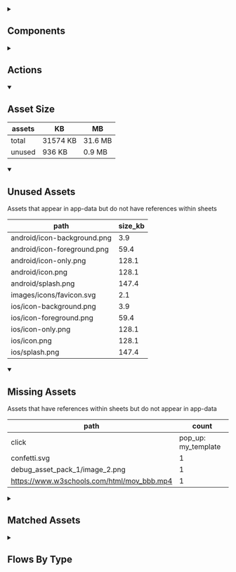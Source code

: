 <details >
<summary><h2>Components</h2></summary>

| type | count |
| --- | --- |
| @item.input_type | 1 |
| accordion | 5 |
| accordion_section | 17 |
| advanced_dashed_box | 4 |
| animated_section | 9 |
| animated_slides | 1 |
| audio | 13 |
| button | 296 |
| calendar | 1 |
| carousel | 9 |
| colour_palette | 1 |
| combo_box | 48 |
| dashed_box | 19 |
| data_items | 41 |
| debug_toggle | 1 |
| declare_field_default | 2 |
| declare_global_constant | 1 |
| demo_basic | 3 |
| display_grid | 3 |
| display_group | 190 |
| drawer | 1 |
| form | 9 |
| html | 4 |
| image | 76 |
| items | 50 |
| latex | 1 |
| lottie_animation | 6 |
| map | 2 |
| nav_group | 6 |
| navigation_bar | 6 |
| nested_properties | 32 |
| number_selector | 19 |
| odk_form | 1 |
| parent_point_box | 25 |
| parent_point_counter | 2 |
| pdf | 3 |
| plh_activity_check_in | 2 |
| plh_bottom_nav | 1 |
| plh_completion_modal | 1 |
| plh_module_details_header | 3 |
| plh_module_list_item | 5 |
| progress_bar | 1 |
| progress_path | 2 |
| qr_code | 2 |
| radio_button_grid | 10 |
| radio_group | 56 |
| radio_group_grid | 5 |
| round_button | 26 |
| select_text | 6 |
| set_default | 1 |
| set_field | 28 |
| set_local | 2 |
| set_variable | 734 |
| simple_checkbox | 41 |
| slider | 32 |
| square_button | 8 |
| subtitle | 62 |
| task_card | 24 |
| task_progress_bar | 6 |
| template | 128 |
| text | 944 |
| text_area | 13 |
| text_box | 51 |
| text_bubble | 10 |
| tile_component | 57 |
| timer | 21 |
| title | 441 |
| toggle_bar | 50 |
| update_action_list | 2 |
| video | 4 |
| workshops_accordion | 2 |
| youtube | 3 |
</details>

<details >
<summary><h2>Actions</h2></summary>

| type | count |
| --- | --- |
| !@item.default_value | 1 |
| app_update | 3 |
| asset_pack | 2 |
| auth | 2 |
| download_assets | 1 |
| emit: @local.child_local_variable | 1 |
| emit: completed | 34 |
| emit: force_reload | 28 |
| emit: force_reprocess | 28 |
| emit: force_restart | 2 |
| emit: server_sync | 7 |
| emit: set_language | 4 |
| emit: set_skin | 1 |
| emit: set_theme | 2 |
| emit: translator_mode_toggle | 1 |
| emit: uncompleted | 18 |
| feedback | 13 |
| go_to | 75 |
| go_to_url | 5 |
| invalid_action | 1 |
| nav | 4 |
| nav_stack | 10 |
| open_external | 2 |
| pop_up | 39 |
| process_template | 2 |
| reset_app | 1 |
| reset_data | 2 |
| save_to_device | 2 |
| screen_orientation | 3 |
| set_data | 10 |
| set_field | 111 |
| set_item | 24 |
| set_items | 2 |
| set_local | 30 |
| share | 6 |
| start_tour | 2 |
| task | 2 |
| toggle_field | 4 |
| track_event | 2 |
| trigger_actions | 1 |
| undefined | 36 |
| user | 1 |
</details>

<details open>
<summary><h2>Asset Size</h2></summary>

| assets | KB | MB |
| --- | --- | --- |
| total | 31574 KB | 31.6 MB |
| unused | 936 KB | 0.9 MB |
</details>

<details open>
<summary><h2>Unused Assets</h2></summary>

Assets that appear in app-data but do not have references within sheets

| path | size_kb |
| --- | --- |
| android/icon-background.png | 3.9 |
| android/icon-foreground.png | 59.4 |
| android/icon-only.png | 128.1 |
| android/icon.png | 128.1 |
| android/splash.png | 147.4 |
| images/icons/favicon.svg | 2.1 |
| ios/icon-background.png | 3.9 |
| ios/icon-foreground.png | 59.4 |
| ios/icon-only.png | 128.1 |
| ios/icon.png | 128.1 |
| ios/splash.png | 147.4 |
</details>

<details open>
<summary><h2>Missing Assets</h2></summary>

Assets that have references within sheets but do not appear in app-data

| path | count |
| --- | --- |
| click | pop_up: my_template | variant: plh_completion, background_image: confetti.svg | 2 |
| confetti.svg | 1 |
| debug_asset_pack_1/image_2.png | 1 |
| https://www.w3schools.com/html/mov_bbb.mp4 | 1 |
</details>

<details >
<summary><h2>Matched Assets</h2></summary>

Assets that are used within sheets and also can be found in the synced asset data

| path | size_kb | count |
| --- | --- | --- |
| audio/baby_elephant_walk.wav | 430.7 | 3 |
| audio/test_audio.mp3 | 43.4 | 8 |
| audio/timer/bell_1.mp3 | 121.6 | 1 |
| audio/timer/ping_1.wav | 196.4 | 1 |
| audio/timer/ping_2.wav | 829.6 | 1 |
| debug_asset_pack_1/image_1.png | 8.8 | 1 |
| debug_asset_pack_1/image_3.png | 9.6 | 1 |
| debug_asset_pack_1/image_4.png | 11.9 | 1 |
| debug_theme_language.png | 21.9 | 1 |
| example_pdf.pdf | 139.4 | 3 |
| i18n/flags/gb.svg | 0.5 | 2 |
| i18n/flags/tz.svg | 0.5 | 2 |
| images/Faisal.png | 3.5 | 2 |
| images/Noura.png | 4.2 | 3 |
| images/activity_bg.svg | 13.8 | 3 |
| images/avatar_1.png | 67.7 | 17 |
| images/bg_illustration.png | 255.4 | 3 |
| images/bottom_image.svg | 6.8 | 2 |
| images/diamond.png | 4.3 | 2 |
| images/example/110-536x354.jpg | 39.1 | 1 |
| images/example/344-536x354.jpg | 13.9 | 1 |
| images/example/408-536x354.jpg | 23.2 | 1 |
| images/example/423-536x354.jpg | 30.3 | 1 |
| images/example/circular.png | 15.7 | 5 |
| images/example/jasper_1.jpg | 527.3 | 57 |
| images/faces/happy.svg | 0.6 | 7 |
| images/faces/neutral.svg | 0.5 | 2 |
| images/faces/sad.svg | 1.1 | 2 |
| images/icons/ask_question_white.svg | 1.4 | 2 |
| images/icons/audio/pause-sharp.svg | 0.1 | 1 |
| images/icons/audio/play-back-sharp.svg | 0.1 | 2 |
| images/icons/audio/play-forward-sharp.svg | 0.1 | 1 |
| images/icons/audio/play-sharp.svg | 0.1 | 4 |
| images/icons/book_white.svg | 0.7 | 12 |
| images/icons/expand_circle_right.png | 0.9 | 2 |
| images/icons/globe_blue.svg | 3.9 | 16 |
| images/icons/heart_blue.svg | 1.4 | 34 |
| images/icons/heart_outline.svg | 0.6 | 10 |
| images/icons/home.svg | 0.4 | 1 |
| images/icons/home_active.svg | 0.4 | 1 |
| images/icons/house_white.svg | 0.6 | 5 |
| images/icons/in_progress.svg | 1.1 | 15 |
| images/icons/leaf_blue.svg | 1.7 | 12 |
| images/icons/local_library.svg | 1.6 | 1 |
| images/icons/local_library_active.svg | 1.6 | 1 |
| images/icons/locked.png | 0.9 | 4 |
| images/icons/notification_bell.png | 0.9 | 2 |
| images/icons/question_mark.svg | 0.8 | 2 |
| images/icons/reader_blue.svg | 1.4 | 7 |
| images/icons/school_blue.svg | 1.6 | 10 |
| images/icons/settings.svg | 2.4 | 1 |
| images/icons/settings_active.svg | 2.4 | 1 |
| images/icons/star_blue.svg | 1.3 | 2 |
| images/icons/star_white.svg | 1 | 21 |
| images/icons/star_yellow.svg | 0.6 | 1 |
| images/icons/tick.svg | 0.3 | 10 |
| images/icons/tick_white.svg | 0.3 | 21 |
| images/modal_bg.svg | 37.3 | 1 |
| images/module-1.png | 28.2 | 5 |
| images/shining_diamond.png | 17.7 | 2 |
| images/square_1.svg | 0.7 | 1 |
| images/square_2.svg | 1 | 1 |
| images/square_3.svg | 1 | 1 |
| images/square_4.svg | 1 | 1 |
| images/test_image.png | 2 | 3 |
| images/test_image_no_translations.png | 2.8 | 1 |
| lottie/blob_play_ball.json | 69.4 | 16 |
| lottie/cascading_stars.json | 140.5 | 1 |
| map_data/centroids.json | 13.4 | 2 |
| map_data/forecast_data_geojson.json | 133.5 | 4 |
| map_data/forecast_riots.json | 48.6 | 2 |
| map_data/ke.json | 10219.4 | 2 |
| map_data/population_and_boundaries.json | 4513.3 | 4 |
| odk_form.json | 8 | 1 |
| video/lets_slow_down.mp4 | 13482.2 | 2 |
| video/lets_slow_down.vtt | 1.8 | 1 |
</details>

<details >
<summary><h2>Flows By Type</h2></summary>

| type | subtype | total |
| --- | --- | --- |
| data_list |  | 31 |
| data_list | campaign_rows_debug | 6 |
| data_list | campaign_schedule | 1 |
| data_list | component_demo | 8 |
| data_list | debug | 18 |
| data_list | debug_lifecycle_actions | 1 |
| data_list | example_generator | 3 |
| data_list | example_list_override | 2 |
| data_list | example_pipe | 5 |
| data_list | example_sheet_defaults | 1 |
| data_list | generated | 13 |
| data_pipe | debug | 1 |
| data_pipe | example_pipe | 6 |
| data_pipe | generated | 2 |
| generator |  | 1 |
| generator | example_generator | 2 |
| global |  | 2 |
| global | debug | 9 |
| template |  | 88 |
| template | component_demo | 55 |
| template | debug | 261 |
| template | example_generator | 2 |
| template | example_hardcoded | 1 |
| template | example_list_override | 1 |
| template | example_sheet_defaults | 1 |
| tour | debug | 4 |
</details>